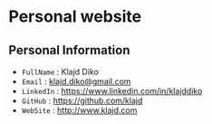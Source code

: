 # Personal website

## Personal Information 

- `FullName` : Klajd Diko
- `Email` : klajd.diko@gmail.com
- `LinkedIn` : https://www.linkedin.com/in/klajddiko
- `GitHub` : https://github.com/klajd
- `WebSite` : http://www.klajd.com
